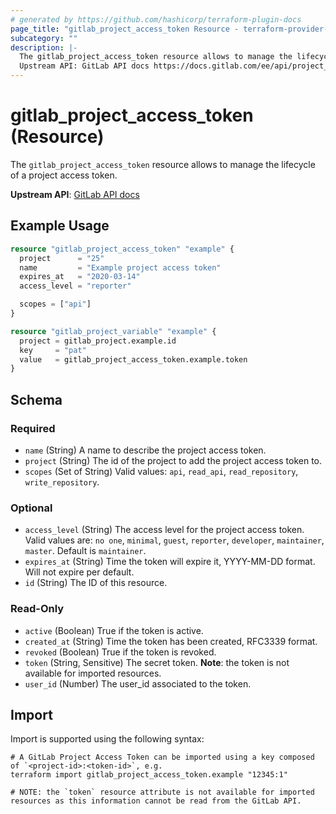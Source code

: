 ```yaml
---
# generated by https://github.com/hashicorp/terraform-plugin-docs
page_title: "gitlab_project_access_token Resource - terraform-provider-gitlab"
subcategory: ""
description: |-
  The gitlab_project_access_token resource allows to manage the lifecycle of a project access token.
  Upstream API: GitLab API docs https://docs.gitlab.com/ee/api/project_access_tokens.html
---
```


# gitlab_project_access_token (Resource)

The `gitlab_project_access_token` resource allows to manage the lifecycle of a project access token.

**Upstream API**: [GitLab API docs](https://docs.gitlab.com/ee/api/project_access_tokens.html)

## Example Usage

```terraform
resource "gitlab_project_access_token" "example" {
  project      = "25"
  name         = "Example project access token"
  expires_at   = "2020-03-14"
  access_level = "reporter"

  scopes = ["api"]
}

resource "gitlab_project_variable" "example" {
  project = gitlab_project.example.id
  key     = "pat"
  value   = gitlab_project_access_token.example.token
}
```

<!-- schema generated by tfplugindocs -->
## Schema

### Required

- `name` (String) A name to describe the project access token.
- `project` (String) The id of the project to add the project access token to.
- `scopes` (Set of String) Valid values: `api`, `read_api`, `read_repository`, `write_repository`.

### Optional

- `access_level` (String) The access level for the project access token. Valid values are: `no one`, `minimal`, `guest`, `reporter`, `developer`, `maintainer`, `master`. Default is `maintainer`.
- `expires_at` (String) Time the token will expire it, YYYY-MM-DD format. Will not expire per default.
- `id` (String) The ID of this resource.

### Read-Only

- `active` (Boolean) True if the token is active.
- `created_at` (String) Time the token has been created, RFC3339 format.
- `revoked` (Boolean) True if the token is revoked.
- `token` (String, Sensitive) The secret token. **Note**: the token is not available for imported resources.
- `user_id` (Number) The user_id associated to the token.

## Import

Import is supported using the following syntax:

```shell
# A GitLab Project Access Token can be imported using a key composed of `<project-id>:<token-id>`, e.g.
terraform import gitlab_project_access_token.example "12345:1"

# NOTE: the `token` resource attribute is not available for imported resources as this information cannot be read from the GitLab API.
```
